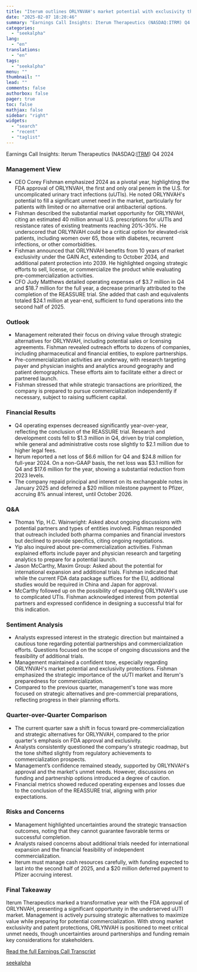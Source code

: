 ```yaml
---
title: "Iterum outlines ORLYNVAH's market potential with exclusivity through 2034"
date: "2025-02-07 18:20:46"
summary: "Earnings Call Insights: Iterum Therapeutics (NASDAQ:ITRM) Q4 2024 Management View CEO Corey Fishman emphasized 2024 as a pivotal year, highlighting the FDA approval of ORLYNVAH, the first and only oral penem in the U.S. for uncomplicated urinary tract infections (uUTIs). He noted ORLYNVAH's potential to fill a significant unmet need..."
categories:
  - "seekalpha"
lang:
  - "en"
translations:
  - "en"
tags:
  - "seekalpha"
menu: ""
thumbnail: ""
lead: ""
comments: false
authorbox: false
pager: true
toc: false
mathjax: false
sidebar: "right"
widgets:
  - "search"
  - "recent"
  - "taglist"
---
```


Earnings Call Insights: Iterum Therapeutics (NASDAQ:[ITRM](https://seekingalpha.com/symbol/ITRM "Iterum Therapeutics plc")) Q4 2024

### Management View

* CEO Corey Fishman emphasized 2024 as a pivotal year, highlighting the FDA approval of ORLYNVAH, the first and only oral penem in the U.S. for uncomplicated urinary tract infections (uUTIs). He noted ORLYNVAH's potential to fill a significant unmet need in the market, particularly for patients with limited or no alternative oral antibacterial options.
* Fishman described the substantial market opportunity for ORLYNVAH, citing an estimated 40 million annual U.S. prescriptions for uUTIs and resistance rates of existing treatments reaching 20%-30%. He underscored that ORLYNVAH could be a critical option for elevated-risk patients, including women over 65, those with diabetes, recurrent infections, or other comorbidities.
* Fishman announced that ORLYNVAH benefits from 10 years of market exclusivity under the GAIN Act, extending to October 2034, and additional patent protection into 2039. He highlighted ongoing strategic efforts to sell, license, or commercialize the product while evaluating pre-commercialization activities.
* CFO Judy Matthews detailed operating expenses of $3.7 million in Q4 and $18.7 million for the full year, a decrease primarily attributed to the completion of the REASSURE trial. She added that cash and equivalents totaled $24.1 million at year-end, sufficient to fund operations into the second half of 2025.

### Outlook

* Management reiterated their focus on driving value through strategic alternatives for ORLYNVAH, including potential sales or licensing agreements. Fishman revealed outreach efforts to dozens of companies, including pharmaceutical and financial entities, to explore partnerships.
* Pre-commercialization activities are underway, with research targeting payer and physician insights and analytics around geography and patient demographics. These efforts aim to facilitate either a direct or partnered launch.
* Fishman stressed that while strategic transactions are prioritized, the company is prepared to pursue commercialization independently if necessary, subject to raising sufficient capital.

### Financial Results

* Q4 operating expenses decreased significantly year-over-year, reflecting the conclusion of the REASSURE trial. Research and development costs fell to $1.3 million in Q4, driven by trial completion, while general and administrative costs rose slightly to $2.1 million due to higher legal fees.
* Iterum reported a net loss of $6.6 million for Q4 and $24.8 million for full-year 2024. On a non-GAAP basis, the net loss was $3.1 million for Q4 and $17.6 million for the year, showing a substantial reduction from 2023 levels.
* The company repaid principal and interest on its exchangeable notes in January 2025 and deferred a $20 million milestone payment to Pfizer, accruing 8% annual interest, until October 2026.

### Q&A

* Thomas Yip, H.C. Wainwright: Asked about ongoing discussions with potential partners and types of entities involved. Fishman responded that outreach included both pharma companies and financial investors but declined to provide specifics, citing ongoing negotiations.
* Yip also inquired about pre-commercialization activities. Fishman explained efforts include payer and physician research and targeting analytics to prepare for a potential launch.
* Jason McCarthy, Maxim Group: Asked about the potential for international expansion and additional trials. Fishman indicated that while the current FDA data package suffices for the EU, additional studies would be required in China and Japan for approval.
* McCarthy followed up on the possibility of expanding ORLYNVAH's use to complicated UTIs. Fishman acknowledged interest from potential partners and expressed confidence in designing a successful trial for this indication.

### Sentiment Analysis

* Analysts expressed interest in the strategic direction but maintained a cautious tone regarding potential partnerships and commercialization efforts. Questions focused on the scope of ongoing discussions and the feasibility of additional trials.
* Management maintained a confident tone, especially regarding ORLYNVAH's market potential and exclusivity protections. Fishman emphasized the strategic importance of the uUTI market and Iterum's preparedness for commercialization.
* Compared to the previous quarter, management's tone was more focused on strategic alternatives and pre-commercial preparations, reflecting progress in their planning efforts.

### Quarter-over-Quarter Comparison

* The current quarter saw a shift in focus toward pre-commercialization and strategic alternatives for ORLYNVAH, compared to the prior quarter's emphasis on FDA approval and exclusivity.
* Analysts consistently questioned the company's strategic roadmap, but the tone shifted slightly from regulatory achievements to commercialization prospects.
* Management’s confidence remained steady, supported by ORLYNVAH's approval and the market's unmet needs. However, discussions on funding and partnership options introduced a degree of caution.
* Financial metrics showed reduced operating expenses and losses due to the conclusion of the REASSURE trial, aligning with prior expectations.

### Risks and Concerns

* Management highlighted uncertainties around the strategic transaction outcomes, noting that they cannot guarantee favorable terms or successful completion.
* Analysts raised concerns about additional trials needed for international expansion and the financial feasibility of independent commercialization.
* Iterum must manage cash resources carefully, with funding expected to last into the second half of 2025, and a $20 million deferred payment to Pfizer accruing interest.

### Final Takeaway

Iterum Therapeutics marked a transformative year with the FDA approval of ORLYNVAH, presenting a significant opportunity in the underserved uUTI market. Management is actively pursuing strategic alternatives to maximize value while preparing for potential commercialization. With strong market exclusivity and patent protections, ORLYNVAH is positioned to meet critical unmet needs, though uncertainties around partnerships and funding remain key considerations for stakeholders.

[Read the full Earnings Call Transcript](https://seekingalpha.com/symbol/ITRM/earnings/transcripts)

[seekalpha](https://seekingalpha.com/news/4405166-iterum-outlines-orlynvahs-market-potential-with-exclusivity-through-2034)
